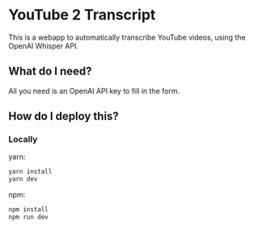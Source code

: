 # YouTube 2 Transcript

This is a webapp to automatically transcribe YouTube videos, using the OpenAI Whisper API.

## What do I need?

All you need is an OpenAI API key to fill in the form.

## How do I deploy this?

### Locally

yarn:

```bash
yarn install
yarn dev
```

npm:

```bash
npm install
npm run dev
```
